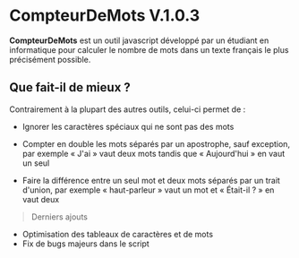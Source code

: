 # CompteurDeMots V.1.0.3

**CompteurDeMots** est un outil javascript développé par un étudiant en informatique pour calculer le nombre de mots dans un texte français le plus précisément possible.

## Que fait-il de mieux ?

Contrairement à la plupart des autres outils, celui-ci permet de :

 - Ignorer les caractères spéciaux qui ne sont pas des mots
 
 - Compter en double les mots séparés par un apostrophe, sauf exception,  par exemple « J'ai » vaut deux mots tandis que « Aujourd'hui » en vaut un seul
 
 - Faire la différence entre un seul mot et deux mots séparés par un trait d'union, par exemple « haut-parleur » vaut un mot et « Était-il ? » en vaut deux

> Derniers ajouts

 - Optimisation des tableaux de caractères et de mots
 - Fix de bugs majeurs dans le script

